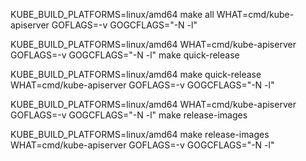 
KUBE_BUILD_PLATFORMS=linux/amd64 make all WHAT=cmd/kube-apiserver GOFLAGS=-v GOGCFLAGS="-N -l"


KUBE_BUILD_PLATFORMS=linux/amd64 WHAT=cmd/kube-apiserver GOFLAGS=-v GOGCFLAGS="-N -l" make quick-release 


KUBE_BUILD_PLATFORMS=linux/amd64  make quick-release  WHAT=cmd/kube-apiserver GOFLAGS=-v GOGCFLAGS="-N -l"


KUBE_BUILD_PLATFORMS=linux/amd64 WHAT=cmd/kube-apiserver GOFLAGS=-v GOGCFLAGS="-N -l" make release-images


KUBE_BUILD_PLATFORMS=linux/amd64  make release-images WHAT=cmd/kube-apiserver GOFLAGS=-v GOGCFLAGS="-N -l"

